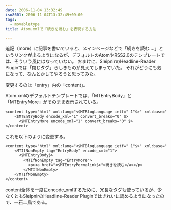 ```yaml
---
date: 2006-11-04 13:32:49
iso8601: 2006-11-04T13:32:49+09:00
tags:
  - movabletype
title: Atom.xmlで「続きを読む」を表現する方法

---
```


追記（more）に記事を書いていると、メインページなどで「続きを読む....」というリンクが出るようになるが、デフォルトのAtomやRSS2.0のテンプレートでは、そういう風にはなっていない。
おまけに、SleipnirのHeadline-Reader Pluginでは「閉じタグ」らしきものが見えてしまっていた。
それがどうにも気になって、なんとかしてやろうと思ってみた。

変更するのは「entry」内の「content」。

Atom.xmlのデフォルトテンプレートでは、「MTEntryBody」と「MTEntryMore」がそのまま表示されている。

```default
<content type="html" xml:lang="<$MTBlogLanguage ietf=" 1"$>" xml:base="<$MTBlogURL encode_xml="1" $>">
    <$MTEntryBody encode_xml="1" convert_breaks="0" $>
      <$MTEntryMore encode_xml="1" convert_breaks="0" $>
</content>
```

これを以下のように変更する。

```default
<content type="html" xml:lang="<$MTBlogLanguage ietf=" 1"$>" xml:base="<$MTBlogURL encode_xml="1" $>">
    <MTIfNonEmpty tag="EntryBody" encode_xml="1">
      <$MTEntryBody$>
        <MTIfNonEmpty tag="EntryMore">
          <p><a href="<$MTEntryPermalink$>">続きを読む</a></p>
        </MTIfNonEmpty>
    </MTIfNonEmpty>
</content>
```

content全体を一度にencode_xmlするために、冗長なタグも使っているが、少なくともSleipnirのHeadline-Reader Pluginではきれいに読めるようになったので、一石二鳥である。
